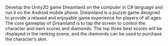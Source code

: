Develop the Unity2D game Dreamland on the computer in C# language and run it on the Android mobile phone. Dreamland is a puzzle game designed to provide a relaxed and enjoyable game experience for players of all ages. The core gameplay of Dreamland is to tap the screen to control the character and earn scores and diamonds. The top three best scores will be displayed in the ranking scene, and the diamonds can be used to purchase the character’s skin.
